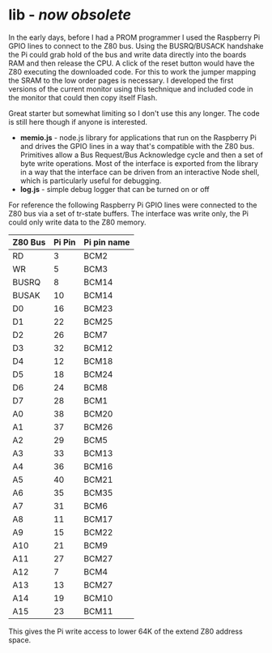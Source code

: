 # lib - _now obsolete_

In the early days, before I had a PROM programmer I used the Raspberry Pi GPIO lines to connect to the Z80 bus. Using the BUSRQ/BUSACK handshake the Pi could grab hold of the bus and write data directly into the boards RAM and then release the CPU. A click of the reset button would have the Z80 executing the downloaded code. For this to work the jumper mapping the SRAM to the low order pages is necessary. I developed the first versions of the current monitor using this technique and included code in the monitor that could then copy itself Flash.

Great starter but somewhat limiting so I don't use this any longer. The code is still here though if anyone is interested.

+ **memio.js** - node.js library for applications that run on the Raspberry Pi and drives the GPIO lines in a way that's compatible with the Z80 bus. Primitives allow a Bus Request/Bus Acknowledge cycle and then a set of byte write operations. Most of the interface is exported from the library in a way that the interface can be driven from an interactive Node shell, which is particularly useful for debugging.
+ **log.js** - simple debug logger that can be turned on or off

For reference the following Raspberry Pi GPIO lines were connected to the Z80 bus via a set of tr-state buffers. The interface was write only, the Pi could only write data to the Z80 memory.

|Z80 Bus|Pi Pin|Pi pin name|
|-------|------|-----------|
|  RD   |   3  |    BCM2   |
|  WR   |   5  |    BCM3   |
| BUSRQ |   8  |    BCM14  |
| BUSAK |  10  |    BCM14  |
|  D0   |  16  |    BCM23  |
|  D1   |  22  |    BCM25  |
|  D2   |  26  |    BCM7   |
|  D3   |  32  |    BCM12  |
|  D4   |  12  |    BCM18  |
|  D5   |  18  |    BCM24  |
|  D6   |  24  |    BCM8   |
|  D7   |  28  |    BCM1   |
|  A0   |  38  |    BCM20  |
|  A1   |  37  |    BCM26  |
|  A2   |  29  |    BCM5   |
|  A3   |  33  |    BCM13  |
|  A4   |  36  |    BCM16  |
|  A5   |  40  |    BCM21  |
|  A6   |  35  |    BCM35  |
|  A7   |  31  |    BCM6   |
|  A8   |  11  |    BCM17  |
|  A9   |  15  |    BCM22  |
|  A10  |  21  |    BCM9   |
|  A11  |  27  |    BCM27  |
|  A12  |   7  |    BCM4   |
|  A13  |  13  |    BCM27  |
|  A14  |  19  |    BCM10  |
|  A15  |  23  |    BCM11  |

This gives the Pi write access to lower 64K of the extend Z80 address space.

